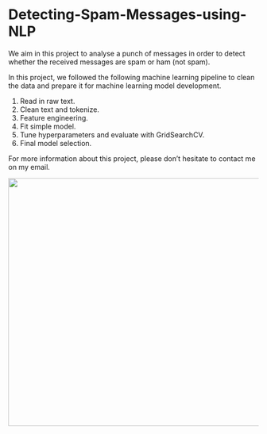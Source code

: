# Detecting-Spam-Messages-using-NLP

We aim in this project to analyse a punch of messages in order to detect whether the received messages are spam or ham (not spam). 

In this project, we followed the following machine learning pipeline to clean the data and prepare it for machine learning model development.

1. Read in raw text.
2. Clean text and tokenize.
3. Feature engineering.
4. Fit simple model.
5. Tune hyperparameters and evaluate with GridSearchCV.
6. Final model selection.

For more information about this project, please don’t hesitate to contact me on my email.


<p align="center">
  <img width="700" height="500" src="https://miro.medium.com/max/1400/0*_eGHej5I9ZPw3r4n.gif?format=500w">
</p>
